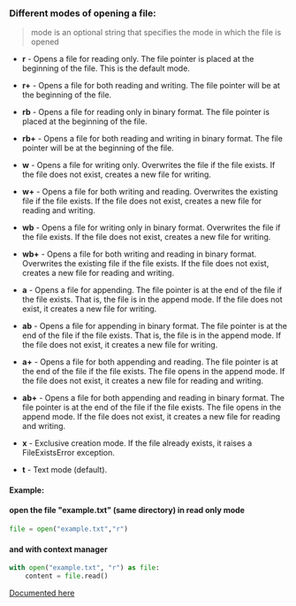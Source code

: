 ### Different modes of opening a file:

> mode is an optional string that specifies the mode in which the file is opened

- **r** - Opens a file for reading only. The file pointer is placed at the beginning of the file. This is the default mode.
- **r+** - Opens a file for both reading and writing. The file pointer will be at the beginning of the file.
- **rb** - Opens a file for reading only in binary format. The file pointer is placed at the beginning of the file.
- **rb+** - Opens a file for both reading and writing in binary format. The file pointer will be at the beginning of the file.


- **w** - Opens a file for writing only. Overwrites the file if the file exists. If the file does not exist, creates a new file for writing.
- **w+** - Opens a file for both writing and reading. Overwrites the existing file if the file exists. If the file does not exist, creates a new file for reading and writing.
- **wb** - Opens a file for writing only in binary format. Overwrites the file if the file exists. If the file does not exist, creates a new file for writing.
- **wb+** - Opens a file for both writing and reading in binary format. Overwrites the existing file if the file exists. If the file does not exist, creates a new file for reading and writing.


- **a** - Opens a file for appending. The file pointer is at the end of the file if the file exists. That is, the file is in the append mode. If the file does not exist, it creates a new file for writing.
- **ab**  - Opens a file for appending in binary format. The file pointer is at the end of the file if the file exists. That is, the file is in the append mode. If the file does not exist, it creates a new file for writing.
- **a+** - Opens a file for both appending and reading. The file pointer is at the end of the file if the file exists. The file opens in the append mode. If the file does not exist, it creates a new file for reading and writing.
- **ab+** - Opens a file for both appending and reading in binary format. The file pointer is at the end of the file if the file exists. The file opens in the append mode. If the file does not exist, it creates a new file for reading and writing.


- **x** - Exclusive creation mode. If the file already exists, it raises a FileExistsError exception.
- **t** - Text mode (default).


#### Example: 
#### open the file "example.txt" (same directory) in read only mode
```python
file = open("example.txt","r")
```
#### and with context manager
```python
with open("example.txt", "r") as file:
    content = file.read()
```

[Documented here](https://docs.python.org/3/library/functions.html#open)
